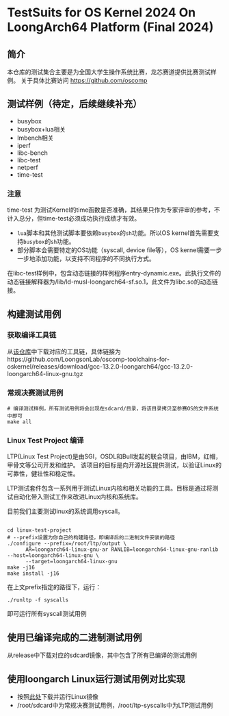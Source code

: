 # TestSuits for OS Kernel 2024 On LoongArch64 Platform (Final 2024)

## 简介

本仓库的测试集合主要是为全国大学生操作系统比赛，龙芯赛道提供比赛测试样例。
关于具体比赛访问 https://github.com/oscomp

## 测试样例（待定，后续继续补充）

- busybox
- busybox+lua相关
- lmbench相关
- iperf
- libc-bench
- libc-test
- netperf
- time-test

### 注意

time-test 为测试Kernel的time函数是否准确，其结果只作为专家评审的参考，不计入总分，但time-test必须成功执行成绩才有效。

- `lua`脚本和其他测试脚本要依赖`busybox`的`sh`功能。所以OS kernel首先需要支持`busybox`的`sh`功能。
- 部分脚本会需要特定的OS功能（syscall, device file等），OS kernel需要一步一步地添加功能，以支持不同程序的不同执行方式。

在libc-test样例中，包含动态链接的样例程序entry-dynamic.exe。此执行文件的动态链接解释器为/lib/ld-musl-loongarch64-sf.so.1，此文件为libc.so的动态链接。
<!-- 由于Fat32文件系统不支持动态链接功能，因此比赛时各队伍请将/lib/ld-musl-loongarch64-sf.so.1当作/libc.so处理。 -->

## 构建测试用例

### 获取编译工具链

从[该仓库](https://github.com/LoongsonLab/oscomp-toolchains-for-oskernel)中下载对应的工具链，具体链接为https://github.com/LoongsonLab/oscomp-toolchains-for-oskernel/releases/download/gcc-13.2.0-loongarch64/gcc-13.2.0-loongarch64-linux-gnu.tgz

### 常规决赛测试用例

```shell
# 编译测试样例，所有测试用例将会出现在sdcard/目录，将该目录拷贝至参赛OS的文件系统中即可
make all
```

### Linux Test Project 编译
LTP(Linux Test Project)是由SGI，OSDL和Bull发起的联合项目，由IBM，红帽，甲骨文等公司开发和维护。
该项目的目标是向开源社区提供测试，以验证Linux的可靠性，健壮性和稳定性。

LTP测试套件包含一系列用于测试Linux内核和相关功能的工具。目标是通过将测试自动化带入测试工作来改进Linux内核和系统库。

目前我们主要测试linux的系统调用syscall。

```shell

cd linux-test-project
# --prefix设置为你自己的构建路径，即编译后的二进制文件安装的路径
./configure --prefix=/root/ltp/output \
      AR=loongarch64-linux-gnu-ar RANLIB=loongarch64-linux-gnu-ranlib --host=loongarch64-linux-gnu \
      --target=loongarch64-linux-gnu 
make -j16
make install -j16

```
在上文prefix指定的路径下，运行：
```shell
./runltp -f syscalls
```
即可运行所有syscall测试用例

## 使用已编译完成的二进制测试用例

从release中下载对应的sdcard镜像，其中包含了所有已编译的测试用例

## 使用loongarch Linux运行测试用例对比实现

- 按照[此处](./loongarch-linux-qemu/README.md)下载并运行Linux镜像
- /root/sdcard中为常规决赛测试用例，/root/ltp-syscalls中为LTP测试用例
